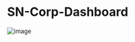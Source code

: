# SN-Corp-Dashboard
![image](https://github.com/Pradnyas23/SN-Corp-Dashboard-/assets/156277195/2ddb0d53-4f67-4958-8d26-9c9c6b05b27a)
